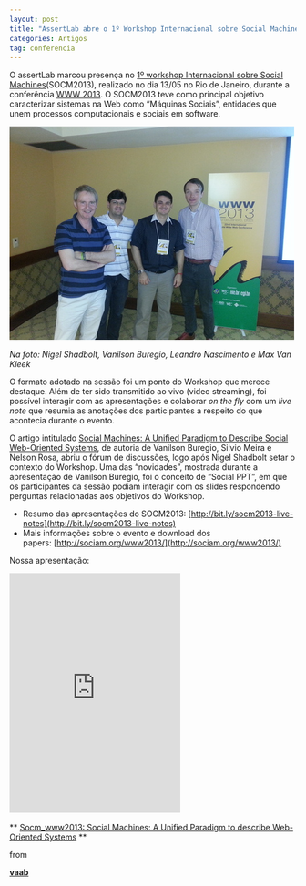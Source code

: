 ```yaml
---
layout: post
title: "AssertLab abre o 1º Workshop Internacional sobre Social Machines"
categories: Artigos
tag: conferencia
---
```


O assertLab marcou presença no [1º workshop Internacional sobre Social Machines](http://sociam.org/www2013/)(SOCM2013), realizado no dia 13/05 no Rio de Janeiro, durante a conferência [WWW 2013](http://www2013.org/). O SOCM2013 teve como principal objetivo caracterizar sistemas na Web como “Máquinas Sociais”, entidades que unem processos computacionais e sociais em software.

![](https://github.com/assertlab/assertlab.github.io/blob/master/_posts/2013-06-04-assertlab-abre-o-1o-workshop-internacional-sobre/foto1.jpg?raw=true)

_Na foto: Nigel Shadbolt, Vanilson Buregio, Leandro Nascimento e Max Van Kleek_

O formato adotado na sessão foi um ponto do Workshop que merece destaque. Além de ter sido transmitido ao vivo (video streaming), foi possível interagir com as apresentações e colaborar _on the fly_ com um _live note_ que resumia as anotações dos participantes a respeito do que acontecia durante o evento.

O artigo intitulado&nbsp;[Social Machines: A Unified Paradigm to Describe Social Web-Oriented Systems](http://vanilson.com/2013/04/07/social-machines-one-paradigm-different-visions/), de autoria de Vanilson Buregio, Silvio Meira e Nelson Rosa, abriu o fórum de discussões, logo após Nigel Shadbolt setar o contexto do Workshop. Uma das “novidades”, mostrada durante a apresentação de Vanilson Buregio, foi o conceito de “Social PPT”, em que os participantes da sessão podiam interagir com os slides respondendo perguntas relacionadas aos objetivos do Workshop.

*   Resumo das apresentações do SOCM2013:&nbsp;[http://bit.ly/socm2013-live-notes](http://bit.ly/socm2013-live-notes)
*   Mais informações sobre o evento e download dos papers:&nbsp;[http://sociam.org/www2013/](http://sociam.org/www2013/)

Nossa apresentação:

<iframe src="http://www.slideshare.net/slideshow/embed_code/21117766" height="421" frameborder="0"> </iframe>

** [Socm_www2013: Social Machines: A Unified Paradigm to describe Web-Oriented Systems](http://www.slideshare.net/vaab/socm-www2013-vanilsonburegio "Socm_www2013: Social Machines: A Unified Paradigm to describe Web-Oriented Systems") **

from

**[vaab](http://www.slideshare.net/vaab)**